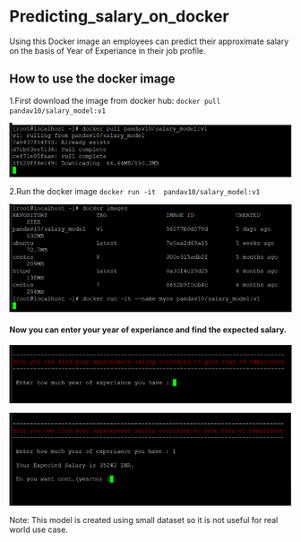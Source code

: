 # Predicting_salary_on_docker
  Using this Docker image an employees can predict their approximate salary on the basis of Year of Experiance in their job profile.
## How to use the docker image
1.First download the image from docker hub:
  `docker pull pandav10/salary_model:v1`

![](screenshot/docker_pull.png)

2.Run the docker image
  `docker run -it  pandav10/salary_model:v1`

![](screenshot/run_image.png)

#### Now you can enter your year of experiance and find the expected salary.

![](screenshot/first_screen.png)

![](screenshot/sample.png)

Note: This model is created using small dataset so it is not useful for real world use case.
